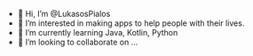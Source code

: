 - 👋 Hi, I’m @LukasosPialos
- 👀 I’m interested in making apps to help people with their lives.
- 🌱 I’m currently learning Java, Kotlin, Python
- 💞️ I’m looking to collaborate on ...

<!---
LukasosPialos/LukasosPialos is a ✨ special ✨ repository because its `README.md` (this file) appears on your GitHub profile.
You can click the Preview link to take a look at your changes.
--->

